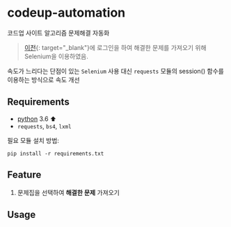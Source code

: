 # codeup-automation
코드업 사이트 알고리즘 문제해결 자동화

> [이전](https://github.com/leeyongjoo/crawler-algorithm-problem#codeup){: target="_blank"}에 로그인을 하여
> 해결한 문제를 가져오기 위해 Selenium을 이용하였음.

속도가 느리다는 단점이 있는 `Selenium` 사용 대신 
`requests` 모듈의 session() 함수를 이용하는 방식으로 속도 개선

## Requirements
- [python](https://www.python.org/downloads/) 3.6 ⬆
- `requests`, `bs4`, `lxml`

필요 모듈 설치 방법:
```shell script
pip install -r requirements.txt
```

## Feature
1. 문제집을 선택하여 **해결한 문제** 가져오기

## Usage

